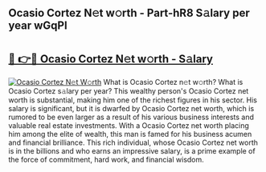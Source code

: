 ## Ocasio Cortez N𝚎t w𝚘rth - Part-hR8 S𝚊lary per year wGqPl

# <h2><a href="http://gc3r4b.nevu.top/?p=Ocasio+Cortez">🔗 👉🔴 Ocasio Cortez N𝚎t w𝚘rth - S𝚊lary</a></h2>

[![Ocasio Cortez N𝚎t W𝚘rth](https://i.imgur.com/Oavwk0R.jpeg)](http://gc3r4b.nevu.top/?p=Ocasio+Cortez)
What is Ocasio Cortez n𝚎t w𝚘rth? What is Ocasio Cortez s𝚊lary per year?
This wealthy person's Ocasio Cortez net worth is substantial, making him one of the richest figures in his sector. His salary is significant, but it is dwarfed by Ocasio Cortez net worth, which is rumored to be even larger as a result of his various business interests and valuable real estate investments. With a Ocasio Cortez net worth placing him among the elite of wealth, this man is famed for his business acumen and financial brilliance. This rich individual, whose Ocasio Cortez net worth is in the billions and who earns an impressive salary, is a prime example of the force of commitment, hard work, and financial wisdom.
